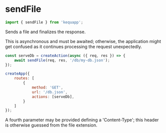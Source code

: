 # sendFile

```javascript
import { sendFile } from 'kequapp';
```

Sends a file and finalizes the response.

This is asynchronous and must be awaited; otherwise, the application might get confused as it continues processing the request unexpectedly.

```javascript
const serveDb = createAction(async ({ req, res }) => {
    await sendFile(req, res, '/db/my-db.json');
});

createApp({
    routes: [
        {
            method: 'GET',
            url: '/db.json',
            actions: [serveDb],
        }
    ]
});
```

A fourth parameter may be provided defining a 'Content-Type'; this header is otherwise guessed from the file extension.
